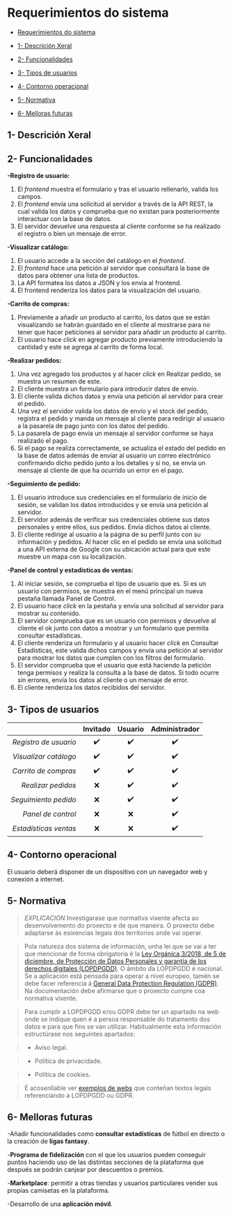 # Requerimientos do sistema

  

- [Requerimientos do sistema](#requerimientos-do-sistema)

- [1- Descrición Xeral](#1--descrición-xeral)

- [2- Funcionalidades](#2--funcionalidades)

- [3- Tipos de usuarios](#3--tipos-de-usuarios)

- [4- Contorno operacional](#4--contorno-operacional)

- [5- Normativa](#5--normativa)

- [6- Melloras futuras](#6--melloras-futuras)

  

## 1- Descrición Xeral
  

## 2- Funcionalidades
**-Registro de usuario:**
1. El *frontend* muestra el formulario y tras el usuario rellenarlo, valida los campos.
2. El *frontend* envía una solicitud al servidor a través de la API REST, la cual valida los datos y comprueba que no existan para posteriormente interactuar con la base de datos.
3. El servidor devuelve una respuesta al cliente conforme se ha realizado el registro o bien un mensaje de error.

**-Visualizar catálogo:**
1. El usuario accede a la sección del catálogo en el *frontend*.
2. El *frontend* hace una petición al servidor que consultará la base de datos para obtener una lista de productos.
3. La API formatea los datos a JSON y los envia al frontend.
4. El frontend renderiza los datos para la visualización del usuario.

**-Carrito de compras:**
1. Previamente a añadir un producto al carrito, los datos que se están visualizando se habrán guardado en el cliente al mostrarse para no tener que hacer peticiones al servidor para añadir un producto al carrito.
2. El usuario hace *click* en agregar producto previamente introduciendo la cantidad y este se agrega al carrito de forma local.

**-Realizar pedidos:**
1. Una vez agregado los productos y al hacer *click* en Realizar pedido, se muestra un resumen de este.
2. El cliente muestra un formulario para introducir datos de envío.
3. El cliente valida dichos datos y envía una petición al servidor para crear el pedido.
4. Una vez el servidor valida los datos de envío y el stock del pedido, registra el pedido y manda un mensaje al cliente para redirigir al usuario a la pasarela de pago junto con los datos del pedido.
5. La pasarela de pago envía un mensaje al servidor conforme se haya realizado el pago.
6. Si el pago se realiza correctamente, se actualiza el estado del pedido en la base de datos además de enviar al usuario un correo electrónico confirmando dicho pedido junto a los detalles y si no, se envía un mensaje al cliente de que ha ocurrido un error en el pago.

**-Seguimiento de pedido:**
1. El usuario introduce sus credenciales en el formulario de inicio de sesión, se validan los datos introducidos y se envía una petición al servidor.
2. El servidor además de verificar sus credenciales obtiene sus datos personales y entre ellos, sus pedidos. Envía dichos datos al cliente.
3. El cliente redirige al usuario a la página de su perfil junto con su información y pedidos. Al hacer clic en el pedido se envía una solicitud a una API externa de Google con su ubicación actual para que este muestre un mapa con su localización.

**-Panel de control y estadísticas de ventas:**
1. Al iniciar sesión, se comprueba el tipo de usuario que es. Si es un usuario con permisos, se muestra en el menú principal un nueva pestaña llamada Panel de Control.
2. El usuario hace *click* en la pestaña y envía una solicitud al servidor para mostrar su contenido.
3. El servidor comprueba que es un usuario con permisos y devuelve al cliente el ok junto con datos a mostrar y un formulario que permita consultar estadísticas.
4. El cliente renderiza un formulario y al usuario hacer *click* en Consultar Estadísticas, este valida dichos campos y envía una petición al servidor para mostrar los datos que cumplen con los filtros del formulario.
5. El servidor comprueba que el usuario que está haciendo la petición tenga permisos y realiza la consulta a la base de datos. Si todo ocurre sin errores, envía los datos al cliente o un mensaje de error.
6. El cliente renderiza los datos recibidos del servidor.

## 3- Tipos de usuarios

|					  |Invitado   |Usuario |Administrador|
|--------------------:|:---------:|:------:|:-----------:|
|*Registro de usuario*|✔️	 	  |✔️ 	   |✔️			 |
|*Visualizar catálogo*|✔️		  |✔️	   |✔️			 |
|*Carrito de compras* |✔️		  |✔️	   |✔️			 |
|*Realizar pedidos*   |❌		  |✔️	   |✔️			 |
|*Seguimiento pedido* |❌		  |✔️	   |✔️			 |
|*Panel de control*   |❌		  |❌	   |✔️			 |
|*Estadísticas ventas*|❌		  |❌	   |✔️			 |

## 4- Contorno operacional

El usuario deberá disponer de un dispositivo con un navegador web y conexión a internet.
  

## 5- Normativa

  

>  *EXPLICACION* Investigarase que normativa vixente afecta ao desenvolvemento do proxecto e de que maneira. O proxecto debe adaptarse ás esixencias legais dos territorios onde vai operar.

>

> Pola natureza dos sistema de información, unha lei que se vai a ter que mencionar de forma obrigatoria é la [Ley Orgánica 3/2018, de 5 de diciembre, de Protección de Datos Personales y garantía de los derechos digitales (LOPDPGDD)](https://www.boe.es/buscar/act.php?id=BOE-A-2018-16673). O ámbito da LOPDPGDD é nacional. Se a aplicación está pensada para operar a nivel europeo, tamén se debe facer referencia á [General Data Protection Regulation (GDPR)](https://eur-lex.europa.eu/eli/reg/2016/679/oj). Na documentación debe afirmarse que o proxecto cumpre coa normativa vixente.

>

> Para cumplir a LOPDPGDD e/ou GDPR debe ter un apartado na web onde se indique quen é a persoa responsable do tratamento dos datos e para que fins se van utilizar. Habitualmente esta información estructúrase nos seguintes apartados:

>

>  - Aviso legal.

>  - Política de privacidade.

>  - Política de cookies.

>

> É acosenllable ver [exemplos de webs](https://www.spotify.com/es/legal/privacy-policy/) que conteñan textos legais referenciando a LOPDPGDD ou GDPR.

  

## 6- Melloras futuras
-Añadir funcionalidades como **consultar estadísticas** de fútbol en directo o la creación de **ligas fantasy**.

-**Programa de fidelización** con el que los usuarios pueden conseguir puntos haciendo uso de las distintas secciones de la plataforma que después se podrán canjear por descuentos o premios.

-**Marketplace**: permitir a otras tiendas y usuarios particulares vender sus propias camisetas en la plataforma.

-Desarrollo de una **aplicación móvil**.